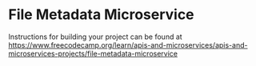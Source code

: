 # File Metadata Microservice

Instructions for building your project can be found at https://www.freecodecamp.org/learn/apis-and-microservices/apis-and-microservices-projects/file-metadata-microservice
